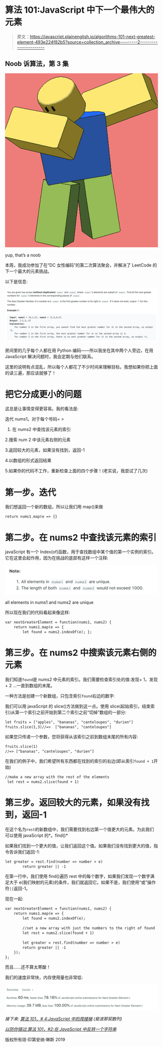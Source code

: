 # 算法 101:JavaScript 中下一个最伟大的元素

> 原文：<https://javascript.plainenglish.io/algorithms-101-next-greatest-element-493e224f82b5?source=collection_archive---------2----------------------->

## Noob 诉算法，第 3 集

![](img/2287cf84cd61db9b5ce0e05cfd0efdc9.png)

yup, that’s a noob

本周，我成功参加了在“DC 女性编码”的第二次算法聚会，并解决了 LeetCode 的下一个最大的元素挑战。

以下是信息:

![](img/4916c661027c909580cfc77105bf83d7.png)

房间里的几乎每个人都在用 Python 编码——所以我坐在其中两个人旁边，在用 JavaScript 解决问题时，我会定期与他们联系。

这里的说明有点混乱，所以每个人都花了不少时间来理解目标。我想如果你把上面的读三遍，那应该就够了！

# **把它分成更小的问题**

这总是让事情变得更容易。我的看法是:

迭代 nums1。对于每个号码= >

1.  在 nums2 中查找该元素的索引

2.搜索 num 2 中该元素右侧的元素

3.返回较大的元素，如果没有找到，返回-1

4.以数组的形式返回结果

5.如果你的代码不工作，重新检查上面的四个步骤！(老实说，我尝试了几次)

# **第一步。迭代**

我们想返回一个新的数组，所以让我们用 map()来做

```
return nums1.map(e => {}
```

# 第二步。在 nums2 中查找该元素的索引

javaScript 有一个 Index(of)函数，用于查找数组中某个值的第一个实例的索引。它在这里会起作用，因为在挑战的底部有这样一个注释:

![](img/b7b547a60acf1ce3959371bbd3690df2.png)

all elements in nums1 and nums2 are unique

所以现在我们的代码看起来像这样:

```
var nextGreaterElement = function(nums1, nums2) {
    return nums1.map(e => {
        let found = nums2.indexOf(e); };
```

# 第三步。在 nums2 中搜索该元素右侧的元素

我们知道`found`是 nums2 中元素的索引。我们需要检查索引处的值:发现+ 1，发现+ 2 …一直到数组的末尾。

一种方法是创建一个新数组，只包含索引`found`右边的数字:

我们可以用 javaScript 的 slice()方法做到这一点。使用 slice(起始索引，结束索引)从第一个索引之前开始到第二个索引之前“切掉”数组的一部分:

```
let fruits = ["apples", "bananas", "canteloupes", "durien"]
fruits.slice(1,3)//=>  ["bananas", "canteloupes"]
```

如果您只传递一个参数，您将获得从该索引之前到数组末尾的所有内容:

```
fruits.slice(1)
//=> ["bananas", "canteloupes", "durien"]
```

在我们的例子中，我们希望所有东西都在找到的索引的右边(即从索引`found + 1`开始)

```
//make a new array with the rest of the elements
 let rest = nums2.slice(found + 1)
```

# 第三步。返回较大的元素，如果没有找到，返回-1

在这个名为`rest`的新数组中，我们需要找到右边第一个值更大的元素。为此我们可以使用 javaScript 的*。find()*

如果我们找到一个更大的值，让我们返回这个值。如果我们没有找到更大的值，指令告诉我们返回-1:

```
let greater = rest.find(number => number > e)
        return greater || -1
```

在第一行中，我们使用 find()遍历 rest 中的每个数字，如果我们发现一个数字满足大于 e(我们映射的元素)的条件，我们就返回它。如果不是，我们使用“或”操作符`||`返回-1。

现在一起:

```
var nextGreaterElement = function(nums1, nums2) {
    return nums1.map(e => {
        let found = nums2.indexOf(e);

        //set a new array with just the numbers to the right of found
        let rest = nums2.slice(found + 1)

        let greater = rest.find(number => number > e)
        return greater || -1
    });
};
```

而且……还不算太寒酸！

我们的速度非常快，内存使用量也非常低:

![](img/7d539c62bd42b6be63eee930c2d1ab11.png)

*接下来:* [*算法 101、# 4:JavaScript 中的爬楼梯*](https://medium.com/javascript-in-plain-english/algorithms-101-climbing-stairs-in-javascript-c8dec14cb2f6) *(斐波那契数列)*

[*以防你错过:算法 101，#2:在 JavaScript 中反转一个字符串*](https://medium.com/@joanrigdon/algorithms-101-reverse-a-string-in-javascript-de453d5ce77e)

版权所有琼·印第安纳·琳斯 2019